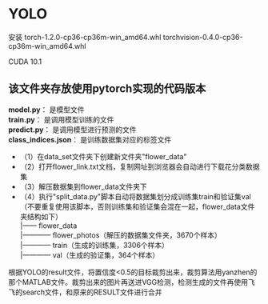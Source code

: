 # YOLO

安装  torch-1.2.0-cp36-cp36m-win_amd64.whl
torchvision-0.4.0-cp36-cp36m-win_amd64.whl

CUDA 10.1

## 该文件夹存放使用pytorch实现的代码版本
**model.py**： 是模型文件  
**train.py**： 是调用模型训练的文件    
**predict.py**： 是调用模型进行预测的文件  
**class_indices.json**： 是训练数据集对应的标签文件   


* （1）在data_set文件夹下创建新文件夹"flower_data"
* （2）打开flower_link.txt文档，复制网址到浏览器会自动进行下载花分类数据集
* （3）解压数据集到flower_data文件夹下
* （4）执行"split_data.py"脚本自动将数据集划分成训练集train和验证集val    
  （不要重复使用该脚本，否则训练集和验证集会混在一起，flower_data文件夹结构如下）   
  |—— flower_data   
  |———— flower_photos（解压的数据集文件夹，3670个样本）  
  |———— train（生成的训练集，3306个样本）  
  |———— val（生成的验证集，364个样本） 
     
根据YOLO的result文件，将置信度<0.5的目标裁剪出来，裁剪算法用yanzhen的那个MATLAB文件。裁剪出来的图片再送进VGG检测，检测生成的文件再使用飞飞的search文件，和原来的RESULT文件进行合并
